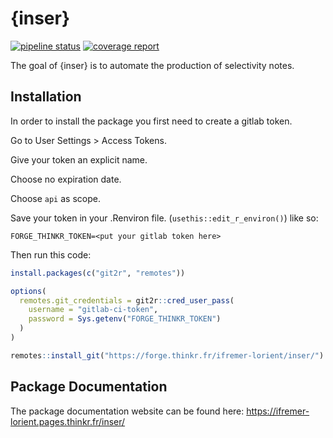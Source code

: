 
<!-- README.md is generated from README.Rmd. Please edit that file -->

# {inser}

<!-- badges: start -->

[![pipeline
status](https://forge.thinkr.fr/ifremer-lorient/inser/badges/main/pipeline.svg)](https://forge.thinkr.fr/ifremer-lorient/inser/-/commits/main)
[![coverage
report](https://forge.thinkr.fr/ifremer-lorient/inser/badges/main/coverage.svg)](http://ifremer-lorient.pages.thinkr.fr/inser/coverage.html)
<!-- badges: end -->

The goal of {inser} is to automate the production of selectivity notes.

## Installation

In order to install the package you first need to create a gitlab token.

Go to User Settings \> Access Tokens.

Give your token an explicit name.

Choose no expiration date.

Choose `api` as scope.

Save your token in your .Renviron file. (`usethis::edit_r_environ()`)
like so:

    FORGE_THINKR_TOKEN=<put your gitlab token here>

Then run this code:

``` r
install.packages(c("git2r", "remotes"))

options(
  remotes.git_credentials = git2r::cred_user_pass(
    username = "gitlab-ci-token", 
    password = Sys.getenv("FORGE_THINKR_TOKEN")
  )
)

remotes::install_git("https://forge.thinkr.fr/ifremer-lorient/inser/")
```

## Package Documentation

The package documentation website can be found here:
<https://ifremer-lorient.pages.thinkr.fr/inser/>
